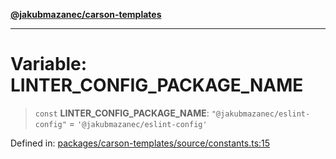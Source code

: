 [**@jakubmazanec/carson-templates**](../README.md)

---

# Variable: LINTER_CONFIG_PACKAGE_NAME

> `const` **LINTER_CONFIG_PACKAGE_NAME**: `"@jakubmazanec/eslint-config"` =
> `'@jakubmazanec/eslint-config'`

Defined in:
[packages/carson-templates/source/constants.ts:15](https://github.com/jakubmazanec/tools/blob/d8ee2855cc8c253cbcc5c4d49e7356ff8450cbde/packages/carson-templates/source/constants.ts#L15)
